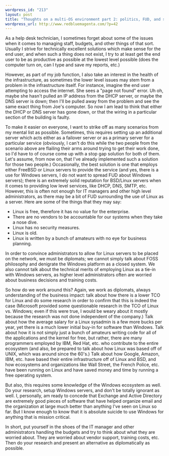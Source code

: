 ```yaml
--- 
wordpress_id: "213"
layout: post
title: "Thoughts on a multi-OS environment part 2: politics, FUD, and soft skills"
wordpress_url: http://www.redbluemagenta.com/?p=42
---
```

<p>As a help desk technician, I sometimes forget about some of the issues when it comes to managing staff, budgets, and other things of that sort.  Usually I strive for technically excellent solutions which make sense for the end user, and when such a thing does not exist, I try to at least get the end user to be as productive as possible at the lowest level possible (does the computer turn on, can I type and save my reports, etc.)</p>

<p>However, as part of my job function, I also take an interest in the health of the infrastructure, as sometimes the lower level issues may stem from a problem in the infrastructure itself.  For instance, imagine the end user attempting to access the internet.  She sees a "page not found" error.  Uh oh, maybe she hasn't pulled an IP address from the DHCP server, or maybe the DNS server is down; then I'll be pulled away from the problem and see the same exact thing from Joe's computer.  So now I am lead to think that either the DHCP or DNS server has gone down, or that the wiring in a particular section of the building is faulty.</p>

<p>To make it easier on everyone, I want to strike off as many scenarios from my mental list as possible.  Sometimes, this requires setting up an additional server which acts either as a failover server or as a primary server for a particular service (obviously, I can't do this while the two people from the scenario above are flailing their arms around trying to get their work done, so I'd have to of course come up with a stop gap solution for both of them.  Let's assume, from now on, that I've already implemented such a solution for those two people.)  Occasionally, the best solution is one that employs either FreeBSD or Linux servers to provide the service (and yes, there is a use for Windows servers, I do not want to spread FUD about Windows servers); there is an extremely solid reputation for BSD/Linux servers when it comes to providing low level services, like DHCP, DNS, SMTP, etc.  However, this is often not enough for IT managers and other high level administrators, as there may be a bit of FUD surrounding the use of Linux as a server.  Here are some of the things that they may say:</p>

<ul>
<li>Linux is free, therefore it has no value for the enterprise.</li>
<li>There are no vendors to be accountable for our systems when they take a nose dive.</li>
<li>Linux has no security measures.</li>
<li>Linux is old.</li>
<li>Linux is written by a bunch of amateurs with no eye for business planning.</li>
</ul>

<p>In order to convince administrators to allow for Linux servers to be placed on the network, we must be diplomats; we cannot simply talk about FOSS philosophy and denigrate the Windows platform as a closed system.  We also cannot talk about the technical merits of employing Linux as a tie-in with Windows servers, as higher level administrators often are worried about business decisions and training costs.</p>

<p>So how do we work around this?  Again, we work as diplomats, always understanding of the business impact: talk about how there is a lower TCO for Linux and do some research in order to confirm that this is indeed the case (Microsoft provided some questionable research in the TCO of Linux vs. Windows; even if this were true, I would be weary about it mostly because the research was not done independent of the company.)  Talk about how the average salary for a Linux sysadmin is a few more bucks per year, yet there is a much lower initial buy-in for software than Windows.  Talk about how it is not simply just a bunch of amateurs writing code for all of the applications and the kernel for free, but rather, there are many programmers employed by IBM, Red Hat, etc. who contribute to the entire ecosystem (and also, be prepared to talk about how Linux was based off of UNIX, which was around since the 60's.)  Talk about how Google, Amazon, IBM, etc. have based their entire infrastructure off of Linux and BSD, and how ecosystems and organizations like Wall Street, the French Police, etc. have been running on Linux and have saved money and time by running a free operating system.</p>

<p>But also, this requires some knowledge of the Windows ecosystem as well.  Do your research, setup Windows servers, and don't be totally ignorant as well.  I, personally, am ready to concede that Exchange and Active Directory are extremely good pieces of software that have helped organize email and the organization at large much better than anything I've seen on Linux so far.  But I know enough to know that it is absolute suicide to use Windows for anything that is mission critical.</p>

<p>In short, put yourself in the shoes of the IT manager and other administrators handling the budgets and try to think about what they are worried about.  They are worried about vendor support, training costs, etc. Then do your research and present an alternative as diplomatically as possible.</p>
